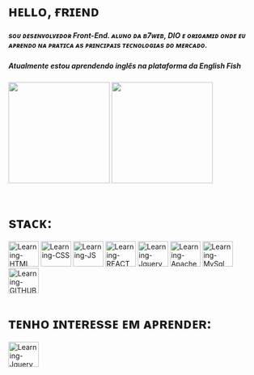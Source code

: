 
<div>
  <h1>ʜᴇʟʟᴏ, ғʀɪᴇɴᴅ</h1>
  <h5>sᴏᴜ ᴅᴇsᴇɴᴠᴏʟᴠᴇᴅᴏʀ Front-End. ᴀʟᴜɴᴏ ᴅᴀ ʙ7ᴡᴇʙ, DIO ᴇ ᴏʀɪɢᴀᴍɪᴅ ᴏɴᴅᴇ ᴇᴜ ᴀᴘʀᴇɴᴅᴏ ɴᴀ ᴘʀᴀᴛɪᴄᴀ ᴀs ᴘʀɪɴᴄɪᴘᴀɪs ᴛᴇᴄɴᴏʟᴏɢɪᴀs ᴅᴏ ᴍᴇʀᴄᴀᴅᴏ.</h5>
  <h5>Atualmente estou aprendendo inglês na plataforma da English Fish<h5>
</div>
<div>
  <img height="200em" src="https://github-readme-stats.vercel.app/api?username=WellSantos-Dev&show_icons=true&theme=dracula">
  <img height="200em" src="https://github-readme-stats.vercel.app/api/top-langs/?username=WellSantos-Dev&layout=compact&langs_count=8&theme=dracula">
</div><br>
<div display="inline-block">
  <h1 text-align: "center">sᴛᴀᴄᴋ:</h1>
<img alt="Learning-HTML" height="50" width="60" src="https://cdn.jsdelivr.net/gh/devicons/devicon/icons/html5/html5-original.svg">
<img alt="Learning-CSS" height="50" width="60" src="https://cdn.jsdelivr.net/gh/devicons/devicon/icons/css3/css3-original.svg">
<img alt="Learning-JS" height="50" width="60" src="https://cdn.jsdelivr.net/gh/devicons/devicon/icons/javascript/javascript-original.svg">
    <img alt="Learning-REACT" height="50" width="60" src="https://cdn.jsdelivr.net/gh/devicons/devicon/icons/react/react-original.svg">
  <img alt="Learning-Jquery" height="50" width="60" src="https://cdn.jsdelivr.net/gh/devicons/devicon/icons/nodejs/nodejs-plain-wordmark.svg">
<img alt="Learning-Apache" height="50" width="60" src="https://cdn.jsdelivr.net/gh/devicons/devicon/icons/apache/apache-original.svg">
<img alt="Learning-MySql" height="50" width="60" src="https://cdn.jsdelivr.net/gh/devicons/devicon/icons/mysql/mysql-original-wordmark.svg">
<img alt="Learning-GITHUB" height="50" width="60" src="https://cdn.jsdelivr.net/gh/devicons/devicon/icons/github/github-original-wordmark.svg">
  
  
  <h1 text-align: "center">ᴛᴇɴʜᴏ ɪɴᴛᴇʀᴇssᴇ ᴇᴍ ᴀᴘʀᴇɴᴅᴇʀ: </h1>

  <img alt="Learning-Jquery" height="50" width="60" src="https://cdn.jsdelivr.net/gh/devicons/devicon/icons/python/python-original.svg">


</div><br>
